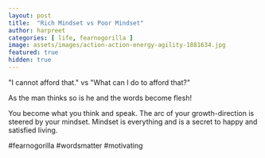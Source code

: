 ```yaml
---
layout: post
title:  "Rich Mindset vs Poor Mindset"
author: harpreet
categories: [ life, fearnogorilla ]
image: assets/images/action-action-energy-agility-1881634.jpg
featured: true
hidden: true
---
```



"I cannot afford that." vs "What can I do to afford that?"

As the man thinks so is he and the words become flesh!

You become what you think and speak. The arc of your growth-direction is steered by your mindset. Mindset is everything and is a secret to happy and satisfied living.

#fearnogorilla #wordsmatter #motivating
